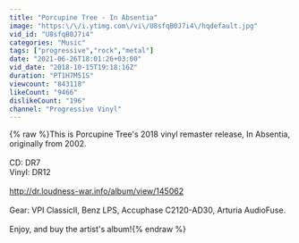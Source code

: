 ```yaml
---
title: "Porcupine Tree - In Absentia"
image: "https:\/\/i.ytimg.com\/vi\/U8sfqB0J7i4\/hqdefault.jpg"
vid_id: "U8sfqB0J7i4"
categories: "Music"
tags: ["progressive","rock","metal"]
date: "2021-06-26T18:01:26+03:00"
vid_date: "2018-10-15T19:18:16Z"
duration: "PT1H7M51S"
viewcount: "843118"
likeCount: "9466"
dislikeCount: "196"
channel: "Progressive Vinyl"
---
```

{% raw %}This is Porcupine Tree's 2018 vinyl remaster release, In Absentia, originally from 2002. <br /><br />CD: DR7<br />Vinyl: DR12<br /><br /><a rel="nofollow" target="blank" href="http://dr.loudness-war.info/album/view/145062">http://dr.loudness-war.info/album/view/145062</a><br /><br />Gear: VPI ClassicII, Benz LPS, Accuphase C2120-AD30, Arturia AudioFuse. <br /><br />Enjoy, and buy the artist's album!{% endraw %}
